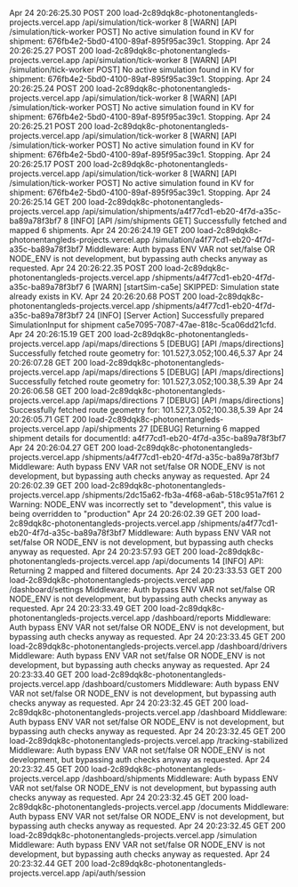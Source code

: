 Apr 24 20:26:25.30
POST
200
load-2c89dqk8c-photonentangleds-projects.vercel.app
/api/simulation/tick-worker
8
[WARN] [API /simulation/tick-worker POST] No active simulation found in KV for shipment: 676fb4e2-5bd0-4100-89af-895f95ac39c1. Stopping.
Apr 24 20:26:25.27
POST
200
load-2c89dqk8c-photonentangleds-projects.vercel.app
/api/simulation/tick-worker
8
[WARN] [API /simulation/tick-worker POST] No active simulation found in KV for shipment: 676fb4e2-5bd0-4100-89af-895f95ac39c1. Stopping.
Apr 24 20:26:25.24
POST
200
load-2c89dqk8c-photonentangleds-projects.vercel.app
/api/simulation/tick-worker
8
[WARN] [API /simulation/tick-worker POST] No active simulation found in KV for shipment: 676fb4e2-5bd0-4100-89af-895f95ac39c1. Stopping.
Apr 24 20:26:25.21
POST
200
load-2c89dqk8c-photonentangleds-projects.vercel.app
/api/simulation/tick-worker
8
[WARN] [API /simulation/tick-worker POST] No active simulation found in KV for shipment: 676fb4e2-5bd0-4100-89af-895f95ac39c1. Stopping.
Apr 24 20:26:25.17
POST
200
load-2c89dqk8c-photonentangleds-projects.vercel.app
/api/simulation/tick-worker
8
[WARN] [API /simulation/tick-worker POST] No active simulation found in KV for shipment: 676fb4e2-5bd0-4100-89af-895f95ac39c1. Stopping.
Apr 24 20:26:25.14
GET
200
load-2c89dqk8c-photonentangleds-projects.vercel.app
/api/simulation/shipments/a4f77cd1-eb20-4f7d-a35c-ba89a78f3bf7
8
[INFO] [API /sim/shipments GET] Successfully fetched and mapped 6 shipments.
Apr 24 20:26:24.19
GET
200
load-2c89dqk8c-photonentangleds-projects.vercel.app
/simulation/a4f77cd1-eb20-4f7d-a35c-ba89a78f3bf7
Middleware: Auth bypass ENV VAR not set/false OR NODE_ENV is not development, but bypassing auth checks anyway as requested.
Apr 24 20:26:22.35
POST
200
load-2c89dqk8c-photonentangleds-projects.vercel.app
/shipments/a4f77cd1-eb20-4f7d-a35c-ba89a78f3bf7
6
[WARN] [startSim-ca5e] SKIPPED: Simulation state already exists in KV.
Apr 24 20:26:20.68
POST
200
load-2c89dqk8c-photonentangleds-projects.vercel.app
/shipments/a4f77cd1-eb20-4f7d-a35c-ba89a78f3bf7
24
[INFO] [Server Action] Successfully prepared SimulationInput for shipment ca5e7095-7087-47ae-818c-5ca06dd21cfd.
Apr 24 20:26:15.19
GET
200
load-2c89dqk8c-photonentangleds-projects.vercel.app
/api/maps/directions
5
[DEBUG] [API /maps/directions] Successfully fetched route geometry for: 101.527,3.052;100.46,5.37
Apr 24 20:26:07.28
GET
200
load-2c89dqk8c-photonentangleds-projects.vercel.app
/api/maps/directions
5
[DEBUG] [API /maps/directions] Successfully fetched route geometry for: 101.527,3.052;100.38,5.39
Apr 24 20:26:06.58
GET
200
load-2c89dqk8c-photonentangleds-projects.vercel.app
/api/maps/directions
7
[DEBUG] [API /maps/directions] Successfully fetched route geometry for: 101.527,3.052;100.38,5.39
Apr 24 20:26:05.71
GET
200
load-2c89dqk8c-photonentangleds-projects.vercel.app
/api/shipments
27
[DEBUG] Returning 6 mapped shipment details for documentId: a4f77cd1-eb20-4f7d-a35c-ba89a78f3bf7
Apr 24 20:26:04.27
GET
200
load-2c89dqk8c-photonentangleds-projects.vercel.app
/shipments/a4f77cd1-eb20-4f7d-a35c-ba89a78f3bf7
Middleware: Auth bypass ENV VAR not set/false OR NODE_ENV is not development, but bypassing auth checks anyway as requested.
Apr 24 20:26:02.39
GET
200
load-2c89dqk8c-photonentangleds-projects.vercel.app
/shipments/2dc15a62-fb3a-4f68-a6ab-518c951a7f61
2
Warning: NODE_ENV was incorrectly set to "development", this value is being overridden to "production"
Apr 24 20:26:02.39
GET
200
load-2c89dqk8c-photonentangleds-projects.vercel.app
/shipments/a4f77cd1-eb20-4f7d-a35c-ba89a78f3bf7
Middleware: Auth bypass ENV VAR not set/false OR NODE_ENV is not development, but bypassing auth checks anyway as requested.
Apr 24 20:23:57.93
GET
200
load-2c89dqk8c-photonentangleds-projects.vercel.app
/api/documents
14
[INFO] API: Returning 2 mapped and filtered documents.
Apr 24 20:23:33.53
GET
200
load-2c89dqk8c-photonentangleds-projects.vercel.app
/dashboard/settings
Middleware: Auth bypass ENV VAR not set/false OR NODE_ENV is not development, but bypassing auth checks anyway as requested.
Apr 24 20:23:33.49
GET
200
load-2c89dqk8c-photonentangleds-projects.vercel.app
/dashboard/reports
Middleware: Auth bypass ENV VAR not set/false OR NODE_ENV is not development, but bypassing auth checks anyway as requested.
Apr 24 20:23:33.45
GET
200
load-2c89dqk8c-photonentangleds-projects.vercel.app
/dashboard/drivers
Middleware: Auth bypass ENV VAR not set/false OR NODE_ENV is not development, but bypassing auth checks anyway as requested.
Apr 24 20:23:33.40
GET
200
load-2c89dqk8c-photonentangleds-projects.vercel.app
/dashboard/customers
Middleware: Auth bypass ENV VAR not set/false OR NODE_ENV is not development, but bypassing auth checks anyway as requested.
Apr 24 20:23:32.45
GET
200
load-2c89dqk8c-photonentangleds-projects.vercel.app
/dashboard
Middleware: Auth bypass ENV VAR not set/false OR NODE_ENV is not development, but bypassing auth checks anyway as requested.
Apr 24 20:23:32.45
GET
200
load-2c89dqk8c-photonentangleds-projects.vercel.app
/tracking-stabilized
Middleware: Auth bypass ENV VAR not set/false OR NODE_ENV is not development, but bypassing auth checks anyway as requested.
Apr 24 20:23:32.45
GET
200
load-2c89dqk8c-photonentangleds-projects.vercel.app
/dashboard/shipments
Middleware: Auth bypass ENV VAR not set/false OR NODE_ENV is not development, but bypassing auth checks anyway as requested.
Apr 24 20:23:32.45
GET
200
load-2c89dqk8c-photonentangleds-projects.vercel.app
/documents
Middleware: Auth bypass ENV VAR not set/false OR NODE_ENV is not development, but bypassing auth checks anyway as requested.
Apr 24 20:23:32.45
GET
200
load-2c89dqk8c-photonentangleds-projects.vercel.app
/simulation
Middleware: Auth bypass ENV VAR not set/false OR NODE_ENV is not development, but bypassing auth checks anyway as requested.
Apr 24 20:23:32.44
GET
200
load-2c89dqk8c-photonentangleds-projects.vercel.app
/api/auth/session